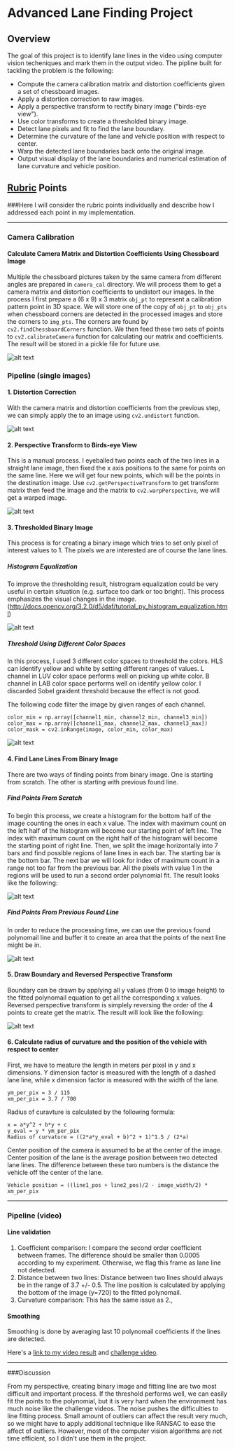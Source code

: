 # Advanced Lane Finding Project

## Overview

The goal of this project is to identify lane lines in the video using computer vision techeniques and mark them in the output video. The pipline built for tackling the problem is the following:

* Compute the camera calibration matrix and distortion coefficients given a set of chessboard images.
* Apply a distortion correction to raw images.
* Apply a perspective transform to rectify binary image ("birds-eye view").
* Use color transforms to create a thresholded binary image.
* Detect lane pixels and fit to find the lane boundary.
* Determine the curvature of the lane and vehicle position with respect to center.
* Warp the detected lane boundaries back onto the original image.
* Output visual display of the lane boundaries and numerical estimation of lane curvature and vehicle position.

[//]: # (Image References)

[image1]: ./images/image1.png "1"
[image2]: ./images/image2.png "2"
[image3]: ./images/image3.png "3"
[image4]: ./images/image4.png "4"
[image5]: ./images/image5.png "5"
[image6]: ./images/image6.png "6"
[image7]: ./images/image7.png "7"
[image8]: ./images/image8.png "8"
[video1]: ./videos/project_video_output.mp4 "Video"
[video2]: ./videos/challenge_video_output.mp4 "Video2"


## [Rubric](https://review.udacity.com/#!/rubrics/571/view) Points
###Here I will consider the rubric points individually and describe how I addressed each point in my implementation.

---
### Camera Calibration

#### Calculate Camera Matrix and Distortion Coefficients Using Chessboard Image

Multiple the chessboard pictures taken by the same camera from different angles are prepared in `camera_cal` directory. We will process them to get a camera matrix and distortion coefficients to undistort our images.
In the process I first prepare a (6 x 9) x 3 matrix `obj_pt` to represent a calibration pattern point in 3D space. We will store one of the copy of `obj_pt` to `obj_pts` when chessboard corners are detected in the processed images and store the corners to `img_pts`. The corners are found by `cv2.findChessboardCorners` function. We then feed these two sets of points to `cv2.calibrateCamera` function for calculating our matrix and coefficients. The result will be stored in a pickle file for future use.

![alt text][image1]


### Pipeline (single images)

#### 1. Distortion Correction

With the camera matrix and distortion coefficients from the previous step, we can simply apply the to an image using `cv2.undistort` function.

![alt text][image2]

#### 2. Perspective Transform to Birds-eye View

This is a manual process. I eyeballed two points each of the two lines in a straight lane image, then fixed the x axis positions to the same for points on the same line. Here we will get four new points, which will be the points in the destination image. Use `cv2.getPerspectiveTransform` to get transform matrix then feed the image and the matrix to `cv2.warpPerspective`, we will get a warped image.

![alt text][image3]

#### 3. Thresholded Binary Image

This process is for creating a binary image which tries to set only pixel of interest values to 1. The pixels we are interested are of course the lane lines.

##### Histogram Equalization

To improve the thresholding result, histrogram equalization could be very useful in certain situation (e.g. surface too dark or too bright). This process emphasizes the visual changes in the image. (http://docs.opencv.org/3.2.0/d5/daf/tutorial_py_histogram_equalization.html)

![alt text][image4]

##### Threshold Using Different Color Spaces

In this process, I used 3 different color spaces to threshold the colors. HLS can identify yellow and white by setting different ranges of values. L channel in LUV color space performs well on picking up white color. B channel in LAB color space performs well on identify yellow color. I discarded Sobel graident threshold because the effect is not good.

The following code filter the image by given ranges of each channel.
```
color_min = np.array([channel1_min, channel2_min, channel3_min])
color_max = np.array([channel1_max, channel2_max, channel3_max])
color_mask = cv2.inRange(image, color_min, color_max)
```

![alt text][image5]


#### 4. Find Lane Lines From Binary Image

There are two ways of finding points from binary image. One is starting from scratch. The other is starting with previous found line.

##### Find Points From Scratch

To begin this process, we create a histogram for the bottom half of the image counting the ones in each x value. The index with maximum count on the left half of the histogram will become our starting point of left line. The index with maximum count on the right half of the histogram will become the starting point of right line.
Then, we split the image horizontally into 7 bars and find possible regions of lane lines in each bar. The starting bar is the bottom bar. The next bar we will look for index of maximum count in a range not too far from the previous bar. All the pixels with value 1 in the regions will be used to run a second order polynomial fit. The result looks like the following:

![alt text][image6]

##### Find Points From Previous Found Line

In order to reduce the processing time, we can use the previous found polynomail line and buffer it to create an area that the points of the next line might be in.

![alt text][image7]


#### 5. Draw Boundary and Reversed Perspective Transform

Boundary can be drawn by applying all y values (from 0 to image height) to the fitted polynomail equation to get all the corresponding x values. Reversed perspective transform is simplely reversing the order of the 4 points to create get the matrix. The result will look like the following:

![alt text][image8]

#### 6. Calculate radius of curvature and the position of the vehicle with respect to center

First, we have to meature the length in meters per pixel in y and x dimensions. Y dimension factor is measured with the length of a dashed lane line, while x dimension factor is measured with the width of the lane.

```
ym_per_pix = 3 / 115
xm_per_pix = 3.7 / 700
```

Radius of curavture is calculated by the following formula:
```
x = a*y^2 + b*y + c
y_eval = y * ym_per_pix
Radius of curvature = ((2*a*y_eval + b)^2 + 1)^1.5 / (2*a)
```

Center position of the camera is assumed to be at the center of the image. Center position of the lane is the average position between two detected lane lines. The difference between these two numbers is the distance the vehicle off the center of the lane.
```
Vehicle position = ((line1_pos + line2_pos)/2 - image_width/2) * xm_per_pix
```

---

### Pipeline (video)

#### Line validation

1. Coefficient comparison: I compare the second order coefficient between frames. The difference should be smaller than 0.0005 according to my experiment. Otherwise, we flag this frame as lane line not detected.
2. Distance between two lines: Distance between two lines should always be in the range of 3.7 +/- 0.5. The line position is calculated by applying the bottom of the image (y=720) to the fitted polynomail.
3. Curvature comparison: This has the same issue as 2.,

#### Smoothing

Smoothing is done by averaging last 10 polynomail coefficients if the lines are detected.


Here's a [link to my video result][video1] and [challenge video][video2].

---

###Discussion

From my perspective, creating binary image and fitting line are two most difficult and important process. If the threshold performs well, we can easily fit the points to the polynomial, but it is very hard when the environment has much noise like the challenge videos. The noise pushes the difficulties to line fitting process. Small amount of outliers can affect the result very much, so we might have to apply additional technique like RANSAC to ease the affect of outliers. However, most of the computer vision algorithms are not time efficient, so I didn't use them in the project.
